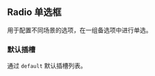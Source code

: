 <div class="demo-header">
<p class="overviewicon">
  <span class="wapi-form-radioboxgroup"/>
</p>

## Radio 单选框

<nova-uxlink widget-name="Selectgroup"></nova-uxlink>

用于配置不同场景的选项，在一组备选项中进行单选。

</div>

### 默认插槽

通过 `default` 默认插槽列表。

<nova-demo-view link="radio/radio-default.vue"></nova-demo-view>

<br />
